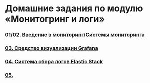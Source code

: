 # Домашние задания по модулю «Монитогринг и логи»
### [01/02. Введение в мониторинг/Системы мониторинга](01/README.md)
### [03. Средство визуализации Grafana](03/README.md)
### [04. Система сбора логов Elastic Stack](04/README.md)
### [05. ](05/README.md)